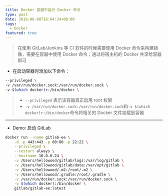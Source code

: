 ```yaml
---
title: Docker 容器中运行 Docker 命令
type: post
date: 2018-08-08T16:04:24+08:00
tags:
  - Docker
featured: true
---
```


> 在使用 GitLab/Jenkins 等 CI 软件的时候需要使用 Docker 命令来构建镜像，需要在容器中使用 Docker 命令；通过将宿主机的 Docker 共享给容器即可

- 在启动容器时添加以下命令：

```bash
--privileged \
-v /var/run/docker.sock:/var/run/docker.sock \
-v $(which docker)r:/bin/docker \
```

> - `--privileged` 表示该容器真正启用 root 权限
> - `-v /var/run/docker.sock:/var/run/docker.sock`和`-v $(which docker)r:/bin/docker`命令将相关的 Docker 文件挂载到容器

---

- Demo: 启动 GitLab

```bash
docker run --name gitlab-ee \
    -d -p 443:443 -p 80:80 -p 22:22 \
    --privileged \
    --restart always \
    --hostname 10.0.0.24 \
    -v /Users/hellowood/gitlab/logs:/var/log/gitlab \
    -v /Users/hellowood/gitlab/data:/var/opt/gitlab \
    -v /Users/hellowood/.m2:/root/.m2 \
    -v /Users/hellowood/.gradle:/root/.gradle \
    -v /var/run/docker.sock:/var/run/docker.sock \
    -v $(which docker):/bin/docker \
    gitlab/gitlab-ee:latest
```

